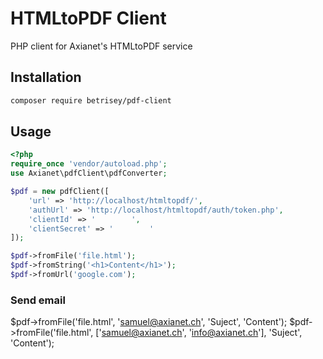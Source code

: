 # HTMLtoPDF Client
PHP client for Axianet's HTMLtoPDF service
## Installation
``` bash
composer require betrisey/pdf-client
```
## Usage
``` php
<?php
require_once 'vendor/autoload.php';
use Axianet\pdfClient\pdfConverter;

$pdf = new pdfClient([
	'url' => 'http://localhost/htmltopdf/',
	'authUrl' => 'http://localhost/htmltopdf/auth/token.php',
	'clientId' => '        ',
	'clientSecret' => '        '
]);

$pdf->fromFile('file.html');
$pdf->fromString('<h1>Content</h1>');
$pdf->fromUrl('google.com');
```

### Send email
$pdf->fromFile('file.html', 'samuel@axianet.ch', 'Suject', 'Content');
$pdf->fromFile('file.html', ['samuel@axianet.ch', 'info@axianet.ch'], 'Suject', 'Content');